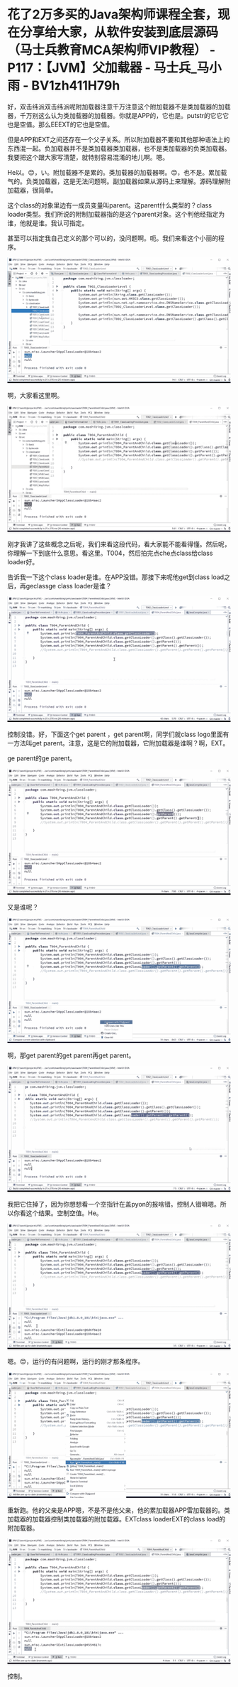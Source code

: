 # 花了2万多买的Java架构师课程全套，现在分享给大家，从软件安装到底层源码（马士兵教育MCA架构师VIP教程） - P117：【JVM】父加载器 - 马士兵_马小雨 - BV1zh411H79h

好，双击纬派双击纬派呢附加载器注意千万注意这个附加载器不是类加载器的加载器，千万别这么认为类加载器的加载器。你就是APP的，它也是。putstr的它它它也是空值。那么EEEXT的它也是空值。

但是APP和EXT之间还存在一个父子关系。所以附加载器不要和其他那种语法上的东西混一起。负加载器并不是类加载器类加载器，也不是类加载器的负类加载器。我要把这个跟大家写清楚，就特别容易混淆的地儿啊。嗯。

He以。😊，い。附加载器不是累的。类加载器的加载器啊。😊，也不是。累加载气的。负类加载器，这是无法问题啊。副加载器如果从源码上来理解。源码理解附加载器，很简单。

这个class的对象里边有一成员变量叫parent。这parent什么类型的？class loader类型。我们所说的附制加载器指的是这个parent对象。这个判他经指定为谁，他就是谁。我认可指定。

甚至可以指定我自己定义的那个可以的，没问题啊。呃。我们来看这个小丽的程序。

![](img/d84229de273c1ac54c02a87703c2c138_1.png)

啊，大家看这里啊。

![](img/d84229de273c1ac54c02a87703c2c138_3.png)

刚才我讲了这些概念之后呢，我们来看这段代码，看大家能不能看得懂。然后呢，你理解一下到底什么意思。看这里。T004，然后拍完点che点class给class loader好。

告诉我一下这个class loader是谁。在APP没错。那接下来呢他get到class load之后，再geclassge class loader是谁？



![](img/d84229de273c1ac54c02a87703c2c138_5.png)

控制没错。好，下面这个get parent ，get parent啊，同学们就class logo里面有一方法叫get parent。注意，这是它的附加载器，它附加载器是谁啊？啊，EXT。

ge parent的ge parent。

![](img/d84229de273c1ac54c02a87703c2c138_7.png)

又是谁呢？

![](img/d84229de273c1ac54c02a87703c2c138_9.png)

啊，那get parent的get parent再get parent。

![](img/d84229de273c1ac54c02a87703c2c138_11.png)

我把它住掉了，因为你想想看一个空指针在盖pyon的报啥错。控制人错嘛嗯。所以你看这个结果。空制空值。He。



![](img/d84229de273c1ac54c02a87703c2c138_13.png)

嗯。😊，运行的有问题啊，运行的刚才那条程序。

![](img/d84229de273c1ac54c02a87703c2c138_15.png)

重新跑。他的父亲是APP嗯，不是不是他父亲，他的累加载器APP雷加载器的。类加载器的加载器控制类加载器的附加载器。EXTclass loaderEXT的class load的附加载器。



![](img/d84229de273c1ac54c02a87703c2c138_17.png)

控制。